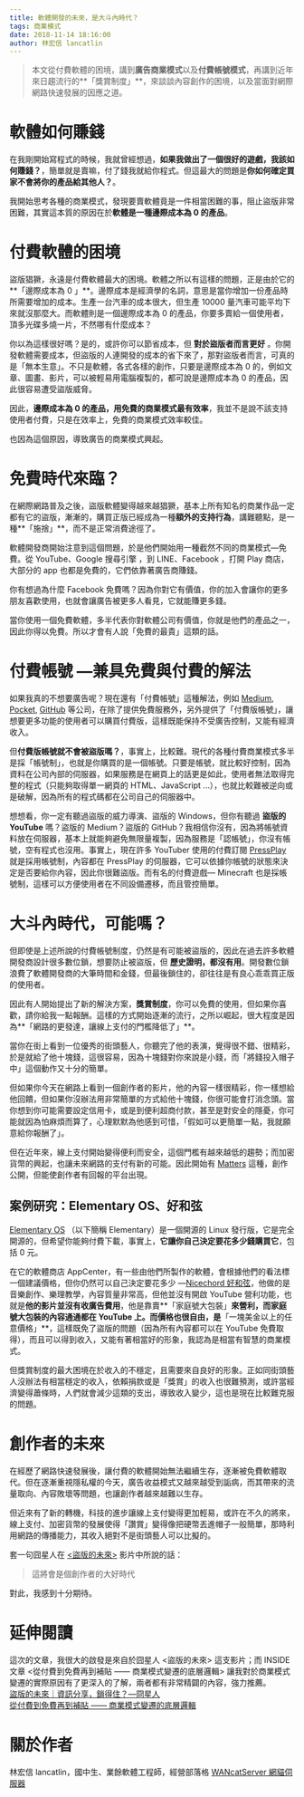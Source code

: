 ```yaml
---
title: 軟體開發的未來，是大斗內時代？
tags: 商業模式
date: 2018-11-14 18:16:00
author: 林宏信 lancatlin
---
```


> 本文從付費軟體的困境，講到**廣告商業模式**以及**付費帳號模式**，再講到近年來日趨流行的**「獎賞制度」**，來談談內容創作的困境，以及當面對網際網路快速發展的因應之道。

# 軟體如何賺錢
在我剛開始寫程式的時候，我就曾經想過，**如果我做出了一個很好的遊戲，我該如何賺錢？**，簡單就是賣嘛，付了錢我就給你程式。但這最大的問題是**你如何確定買家不會將你的產品給其他人？**。

我開始思考各種的商業模式，發現要賣軟體竟是一件相當困難的事，阻止盜版非常困難，其實這本質的原因在於**軟體是一種邊際成本為 0 的產品**。

# 付費軟體的困境
盜版猖獗，永遠是付費軟體最大的困境。軟體之所以有這樣的問題，正是由於它的**「邊際成本為 0 」**。邊際成本是經濟學的名詞，意思是當你增加一份產品時所需要增加的成本。生產一台汽車的成本很大，但生產 10000 量汽車可能平均下來就沒那麼大。而軟體則是一個邊際成本為 0 的產品，你要多賣給一個使用者，頂多光碟多燒一片，不然哪有什麼成本？

你以為這樣很好嗎？是的，或許你可以節省成本，但 **對於盜版者而言更好** 。你開發軟體需要成本，但盜版的人連開發的成本的省下來了，那對盜版者而言，可真的是「無本生意」。不只是軟體，各式各樣的創作，只要是邊際成本為 0 的，例如文章、圖畫、影片，可以被輕易用電腦複製的，都可說是邊際成本為 0 的產品，因此很容易遭受盜版威脅。

因此，**邊際成本為 0 的產品，用免費的商業模式最有效率**，我並不是說不該支持使用者付費，只是在效率上，免費的商業模式效率較佳。

也因為這個原因，導致廣告的商業模式興起。

# 免費時代來臨？
在網際網路普及之後，盜版軟體變得越來越猖獗，基本上所有知名的商業作品一定都有它的盜版，漸漸的，購買正版已經成為一種**額外的支持行為**，講難聽點，是一種**「施捨」**，而不是正常消費途徑了。

軟體開發商開始注意到這個問題，於是他們開始用一種截然不同的商業模式—免費。從 YouTube、Google 搜尋引擎 ，到 LINE、Facebook ，打開 Play 商店，大部分的 app 也都是免費的，它們依靠著廣告商賺錢。

你有想過為什麼 Facebook 免費嗎？因為你對它有價值，你的加入會讓你的更多朋友喜歡使用，也就會讓廣告被更多人看見，它就能賺更多錢。

當你使用一個免費軟體，多半代表你對軟體公司有價值，你就是他們的產品之一，因此你得以免費。所以才會有人說「免費的最貴」這類的話。
# 付費帳號 —兼具免費與付費的解法
如果我真的不想要廣告呢？現在還有「付費帳號」這種解法，例如 [Medium](https://medium.com/), [Pocket](https://getpocket.com/), [GitHub](https://github.com) 等公司，在除了提供免費服務外，另外提供了「付費版帳號」，讓想要更多功能的使用者可以購買付費版，這樣既能保持不受廣告控制，又能有經濟收入。

但**付費版帳號就不會被盜版嗎？**，事實上，比較難。現代的各種付費商業模式多半是採「帳號制」，也就是你購買的是一個帳號。只要是帳號，就比較好控制，因為資料在公司內部的伺服器，如果服務是在網頁上的話更是如此，使用者無法取得完整的程式（只能夠取得單一網頁的 HTML、JavaScript ...），也就比較難被逆向或是破解，因為所有的程式碼都在公司自己的伺服器中。

想想看，你一定有聽過盜版的威力導演、盜版的 Windows，但你有聽過 **盜版的 YouTube** 嗎？盜版的 Medium？盜版的 GitHub？我相信你沒有，因為將帳號資料放在伺服器，基本上就能夠避免無限量複製，因為服務是「認帳號」，你沒有帳號，空有程式也沒用。事實上，現在許多 YouTuber 使用的付費訂閱 [PressPlay](https://www.pressplay.cc/) 就是採用帳號制，內容都在 PressPlay 的伺服器，它可以依據你帳號的狀態來決定是否要給你內容，因此你很難盜版。而有名的付費遊戲— Minecraft 也是採帳號制，這樣可以方便使用者在不同設備遷移，而且管控簡單。

# 大斗內時代，可能嗎？
但即使是上述所說的付費帳號制度，仍然是有可能被盜版的，因此在過去許多軟體開發商設計很多數位鎖，想要防止被盜版，但 **歷史證明，都沒有用**。開發數位鎖浪費了軟體開發商的大筆時間和金錢，但最後鎖住的，卻往往是有良心乖乖買正版的使用者。

因此有人開始提出了新的解決方案，**獎賞制度**，你可以免費的使用，但如果你喜歡，請你給我一點報酬。這樣的方式開始逐漸的流行，之所以崛起，很大程度是因為**「網路的更發達，讓線上支付的門檻降低了」**。

當你在街上看到一位優秀的街頭藝人，你聽完了他的表演，覺得很不錯、很精彩，於是就給了他十塊錢，這很容易，因為十塊錢對你來說是小錢，而「將錢投入帽子中」這個動作又十分的簡單。

但如果你今天在網路上看到一個創作者的影片，他的內容一樣很精彩，你一樣想給他回饋，但如果你沒辦法用非常簡單的方式給他十塊錢，你很可能會打消念頭。當你想到你可能需要設定信用卡，或是到便利超商付款，甚至是對安全的隱憂，你可能就因為怕麻煩而算了，心理默默為他感到可惜，「假如可以更簡單一點，我就願意給你報酬了」。

但在近年來，線上支付開始變得便利而安全，這個門檻有越來越低的趨勢；而加密貨幣的興起，也讓未來網路的支付有新的可能。因此開始有 [Matters](https://info.matters.news/) 這種，創作公開，但能使創作者有回報的平台出現。  

## 案例研究：Elementary OS、好和弦
[Elementary OS](https://elementary.io/) （以下簡稱 Elementary）是一個開源的 Linux 發行版，它是完全開源的，但希望你能夠付費下載，事實上，**它讓你自己決定要花多少錢購買它**，包括 0 元。

在它的軟體商店 AppCenter，有一些由他們所製作的軟體，會根據他們的看法標一個建議價格，但你仍然可以自己決定要花多少 —[Nicechord 好和弦](https://www.youtube.com/channel/UCVXstWyJeO6No3jYELxYrjg)，他做的是音樂創作、樂理教學，內容質量非常高，但他並沒有開啟 YouTube 營利功能，也就是**他的影片並沒有收廣告費用**，他是靠賣**「家庭號大包裝」**來營利，而家庭號大包裝的內容通通都在 YouTube 上。而價格也很自由，是**「一塊美金以上的任意價格」**，這樣既免了盜版的問題（因為所有內容都可以在 YouTube 免費取得），而且可以得到收入，又能有著相當好的形象，我認為是相當有智慧的商業模式。

但獎賞制度的最大困境在於收入的不穩定，且需要來自良好的形象。正如同街頭藝人沒辦法有相當穩定的收入，依賴捐款或是「獎賞」的收入也很難預測，或許當經濟變得蕭條時，人們就會減少這類的支出，導致收入變少，這也是現在比較難克服的問題。

# 創作者的未來
在經歷了網路快速發展後，讓付費的軟體開始無法繼續生存，逐漸被免費軟體取代。但在逐漸重視隱私權的今天，廣告收益模式又越來越受到詬病，而其帶來的流量取向、內容敗壞等問題，也讓創作者越來越難以生存。

但近來有了新的轉機，科技的進步讓線上支付變得更加輕易，或許在不久的將來，線上支付、加密貨幣的發展使得「讚賞」變得像把硬幣丟進帽子一般簡單，那時利用網路的傳播能力，其收入絕對不是街頭藝人可以比擬的。

套一句囧星人在 [<盜版的未來>](https://www.youtube.com/watch?v=f-xhJVy5aMc&list=PLLpuTxD1V1hx3hpQq4S0B-e3QDpogJYcZ&index=2&t=0s) 影片中所說的話：
> 這將會是個創作者的大好時代
>

對此，我感到十分期待。

# 延伸閱讀
這次的文章，我很大的啟發是來自於囧星人 <盜版的未來> 這支影片；而 INSIDE 文章 <從付費到免費再到補貼 —— 商業模式變遷的底層邏輯> 讓我對於商業模式變遷的實際原因有了更深入的了解，兩者都有非常精闢的內容，強力推薦。  
[盜版的未來｜資訊分享，鎖得住？—冏星人](https://www.youtube.com/watch?v=f-xhJVy5aMc&list=PLLpuTxD1V1hx3hpQq4S0B-e3QDpogJYcZ&index=2&t=0s)  
[從付費到免費再到補貼 —— 商業模式變遷的底層邏輯 ](https://www.inside.com.tw/2018/10/26/payment-to-freemium-to-subsidies)  

# 關於作者
林宏信 lancatlin，國中生、業餘軟體工程師，經營部落格 [WANcatServer 網貓伺服器](https://wancatserver.tk)   

